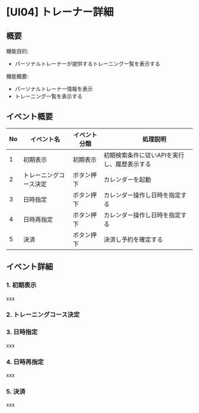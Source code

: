 # [UI04] トレーナー詳細

## 概要

機能目的:

- パーソナルトレーナーが提供するトレーニング一覧を表示する

機能概要:

- パーソナルトレーナー情報を表示
- トレーニング一覧を表示する

## イベント概要

| No | イベント名                              | イベント分類 | 　  　 処理説明                                                                                                              |
|--- |-----------------------------------------|---------------|------------------------------------------------|
| 1  | 初期表示                                |  初期表示     | 初期検索条件に従いAPIを実行し、履歴表示する  |
| 2  | トレーニングコース決定                                |  ボタン押下   | カレンダーを起動 |
| 3  | 日時指定                                |  ボタン押下   | カレンダー操作し日時を指定する |
| 4  | 日時再指定                                |  ボタン押下   | カレンダー操作し日時を指定する |
| 5  | 決済                                    |  ボタン押下   | 決済し予約を確定する                |

## イベント詳細

### 1. 初期表示

xxx

### 2. トレーニングコース決定

### 3. 日時指定

xxx

### 4. 日時再指定

xxx

### 5. 決済

xxx
